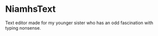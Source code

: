 # NiamhsText
Text editor made for my younger sister who has an odd fascination with typing nonsense.
